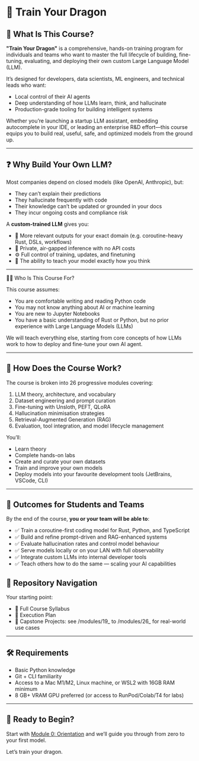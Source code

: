 # 🐉 Train Your Dragon

## 📖 What Is This Course?

**"Train Your Dragon"** is a comprehensive, hands-on training program for individuals and teams who want to master the full lifecycle of building, fine-tuning, evaluating, and deploying their own custom Large Language Model (LLM).

It’s designed for developers, data scientists, ML engineers, and technical leads who want:

* Local control of their AI agents
* Deep understanding of how LLMs learn, think, and hallucinate
* Production-grade tooling for building intelligent systems

Whether you’re launching a startup LLM assistant, embedding autocomplete in your IDE, or leading an enterprise R\&D effort—this course equips you to build real, useful, safe, and optimized models from the ground up.

---

## ❓ Why Build Your Own LLM?

Most companies depend on closed models (like OpenAI, Anthropic), but:

* They can’t explain their predictions
* They hallucinate frequently with code
* Their knowledge can’t be updated or grounded in your docs
* They incur ongoing costs and compliance risk

A **custom-trained LLM** gives you:

* 🎯 More relevant outputs for your exact domain (e.g. coroutine-heavy Rust, DSLs, workflows)
* 🔐 Private, air-gapped inference with no API costs
* ⚙️ Full control of training, updates, and finetuning
* 🧠 The ability to teach your model exactly how you think

---
👩‍🏫 Who Is This Course For?

This course assumes:

- You are comfortable writing and reading Python code
- You may not know anything about AI or machine learning
- You are new to Jupyter Notebooks
- You have a basic understanding of Rust or Python, but no prior experience with Large Language Models (LLMs)

We will teach everything else, starting from core concepts of how LLMs work to how to deploy and fine-tune your own AI agent.

---

## 🔧 How Does the Course Work?

The course is broken into 26 progressive modules covering:

1. LLM theory, architecture, and vocabulary
2. Dataset engineering and prompt curation
3. Fine-tuning with Unsloth, PEFT, QLoRA
4. Hallucination minimisation strategies
5. Retrieval-Augmented Generation (RAG)
6. Evaluation, tool integration, and model lifecycle management

You’ll:

* Learn theory
* Complete hands-on labs
* Create and curate your own datasets
* Train and improve your own models
* Deploy models into your favourite development tools (JetBrains, VSCode, CLI)

---

## 🎯 Outcomes for Students and Teams

By the end of the course, **you or your team will be able to**:

* ✅ Train a coroutine-first coding model for Rust, Python, and TypeScript
* ✅ Build and refine prompt-driven and RAG-enhanced systems
* ✅ Evaluate hallucination rates and control model behaviour
* ✅ Serve models locally or on your LAN with full observability
* ✅ Integrate custom LLMs into internal developer tools
* ✅ Teach others how to do the same — scaling your AI capabilities

## 🔗 Repository Navigation

Your starting point:

- 📘 Full Course Syllabus
- 🧭 Execution Plan
- 💼 Capstone Projects: see /modules/19_ to /modules/26_ for real-world use cases



---

## 🛠 Requirements

* Basic Python knowledge
* Git + CLI familiarity
* Access to a Mac M1/M2, Linux machine, or WSL2 with 16GB RAM minimum
* 8 GB+ VRAM GPU preferred (or access to RunPod/Colab/T4 for labs)

---

## 🧭 Ready to Begin?


Start with [Module 0: Orientation](./modules/00_orientation/README.md) and we’ll guide you through from zero to your first model.

Let’s train your dragon.
